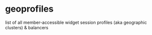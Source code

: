 # geoprofiles
list of all member-accessible widget session profiles (aka geographic clusters) & balancers
